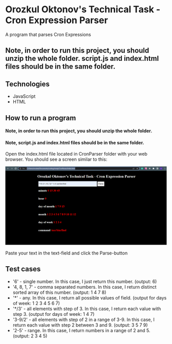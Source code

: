 # Orozkul Oktonov's Technical Task - Cron Expression Parser

A program that parses Cron Expressions

## Note, in order to run this project, you should unzip the whole folder. script.js and index.html files should be in the same folder.

## Technologies

- JavaScript
- HTML

## How to run a program

#### Note, in order to run this project, you should unzip the whole folder.
#### Note, script.js and index.html files should be in the same folder.

Open the index.html file located in CronParser folder with your web browser.
You should see a screen similar to this:

![img.png](img.png)

Paste your text in the text-field and click the Parse-button

## Test cases
- '6' - single number. In this case, I just return this number. (output: 6)
- '4, 8, 1, 7' - comma separated numbers. In this case, I return distinct sorted array of this number. (output: 1 4 7 8)
- '*' - any. In this case, I return all possible values of field. (output for days of week: 1 2 3 4 5 6 7)
- '*/3' - all elements with step of 3. In this case, I return each value with step 3. (output for days of week: 1 4 7)
- '3-9/2' - all elements with step of 2 in a range of 3-9. In this case, I return each value with step 2 between 3 and 9. (output: 3 5 7 9)
- '2-5' - range. In this case, I return numbers in a range of 2 and 5. (output: 2 3 4 5)